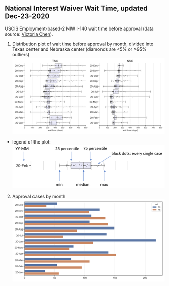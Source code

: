 ## National Interest Waiver Wait Time, updated Dec-23-2020 
USCIS Employment-based-2 NIW I-140 wait time before approval (data source: [Victoria Chen](https://www.wegreened.com/eb1_niw_approvals)). 
 
1. Distribution plot of wait time before approval by month, divided into Texas center and Nebraska center (diamonds are <5% or >95% outliers) 
![Figure_1](https://raw.githubusercontent.com/happy-fish-01/National_interest_waiver_waittime/main/fig1.png) 
 
* legend of the plot: 
![Figure_3](https://raw.githubusercontent.com/happy-fish-01/National_interest_waiver_waittime/main/fig3.PNG) 
2. Approval cases by month 
![Figure_2](https://raw.githubusercontent.com/happy-fish-01/National_interest_waiver_waittime/main/fig2.png)
